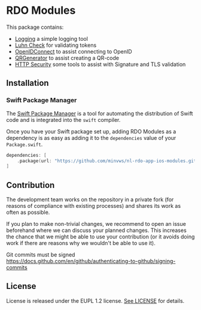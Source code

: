 # RDO Modules

This package contains:

- [Logging](/Sources/Logging/Logging.md) a simple logging tool
- [Luhn Check](/Sources/LuhnCheck/LuhnCheck.md) for validating tokens
- [OpenIDConnect](/Sources/OpenIDConnect/OpenIDConnect.md) to assist connecting to OpenID
- [QRGenerator](/Sources/QRGenerator/QRGenerator.md) to assist creating a QR-code
- [HTTP Security](/Sources/HTTPSecurity/README.md) some tools to assist with Signature and TLS validation

## Installation

### Swift Package Manager

The [Swift Package Manager](https://swift.org/package-manager/) is a tool for automating the distribution of Swift code and is integrated into the `swift` compiler.

Once you have your Swift package set up, adding RDO Modules as a dependency is as easy as adding it to the `dependencies` value of your `Package.swift`.

```swift
dependencies: [
    .package(url: "https://github.com/minvws/nl-rdo-app-ios-modules.git", .upToNextMajor(from: "1.0.0"))
]
```

## Contribution

The development team works on the repository in a private fork (for reasons of compliance with existing processes) and shares its work as often as possible. 

If you plan to make non-trivial changes, we recommend to open an issue beforehand where we can discuss your planned changes. This increases the chance that we might be able to use your contribution (or it avoids doing work if there are reasons why we wouldn't be able to use it).

Git commits must be signed https://docs.github.com/en/github/authenticating-to-github/signing-commits

## License

License is released under the EUPL 1.2 license. [See LICENSE](https://github.com/minvws/nl-rdo-app-ios-modules/blob/master/LICENSE.txt) for details.





